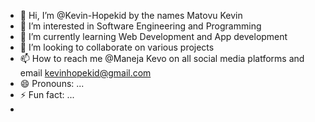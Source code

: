 - 👋 Hi, I’m @Kevin-Hopekid by the names Matovu Kevin
- 👀 I’m interested in Software Engineering and Programming
- 🌱 I’m currently learning Web Development and App development 
- 💞️ I’m looking to collaborate on various projects
- 📫 How to reach me @Maneja Kevo on all social media platforms and email kevinhopekid@gmail.com 
- 😄 Pronouns: ...
- ⚡ Fun fact: ...
- 

<!---
Kevin-Hopekid/Kevin-Hopekid is a ✨ special ✨ repository because its `README.md` (this file) appears on your GitHub profile.
You can click the Preview link to take a look at your changes.
--->
